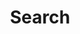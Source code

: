 ---
title: "Search" # in any language you want
layout: "search" # is necessary
url: "/search"
description: "Search through the notes"
summary: "search"
placeholder: "What do you want to learn today?"
---